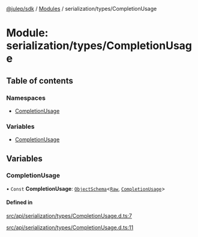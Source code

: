 [@julep/sdk](../README.md) / [Modules](../modules.md) / serialization/types/CompletionUsage

# Module: serialization/types/CompletionUsage

## Table of contents

### Namespaces

- [CompletionUsage](serialization_types_CompletionUsage.CompletionUsage.md)

### Variables

- [CompletionUsage](serialization_types_CompletionUsage.md#completionusage)

## Variables

### CompletionUsage

• `Const` **CompletionUsage**: [`ObjectSchema`](core_schemas_builders_object_types.md#objectschema)\<[`Raw`](../interfaces/serialization_types_CompletionUsage.CompletionUsage.Raw.md), [`CompletionUsage`](../interfaces/api_types_CompletionUsage.CompletionUsage.md)\>

#### Defined in

[src/api/serialization/types/CompletionUsage.d.ts:7](https://github.com/julep-ai/samantha-monorepo/blob/9aefd53/sdks/js/src/api/serialization/types/CompletionUsage.d.ts#L7)

[src/api/serialization/types/CompletionUsage.d.ts:11](https://github.com/julep-ai/samantha-monorepo/blob/9aefd53/sdks/js/src/api/serialization/types/CompletionUsage.d.ts#L11)
